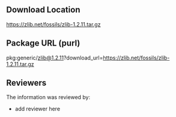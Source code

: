 ## Download Location

https://zlib.net/fossils/zlib-1.2.11.tar.gz

## Package URL (purl)

pkg:generic/zlib@1.2.11?download_url=https://zlib.net/fossils/zlib-1.2.11.tar.gz

## Reviewers

The information was reviewed by:

* add reviewer here
